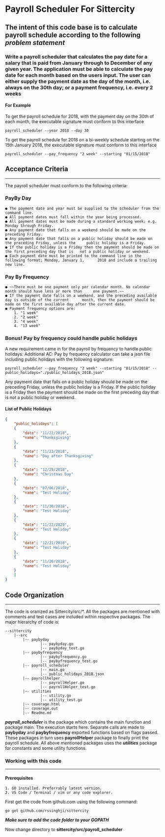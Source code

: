 # Payroll Scheduler For Sittercity

## The intent of this code base is to calculate payroll schedule according to the following ***problem statement***

### Write a payroll scheduler that calculates the pay date for a salary that is paid from January through to December of any given year. The application must be able to calculate the pay date for each month based on the users input. The user can either supply the payment date as the day of the month, i.e. always on the 30th day; or a payment frequency, i.e. every 2 weeks

#### For Example

To get the payroll schedule for 2018, with the payment day on the 30th of each month, the executable signature must conform to this interface

    payroll_scheduler --year 2018 --day 30

To get the payroll schedule for 2018 on a bi-weekly schedule starting on the 15th January 2018, the executable signature must conform to this interface

    payroll_scheduler --pay_frequency "2 week" --starting "01/15/2018"

## Acceptance Criteria

---------------
The payroll scheduler must conform to the following criteria:

### PayBy Day

    ● The payment date and year must be supplied to the scheduler from the command line. 
    ● All payment dates must fall within the year being processed. 
    ● All payment dates must be made during a standard working week; e.g. Monday through Friday. 
    ● Any payment date that falls on a weekend should be made on the preceding Friday. 
    ● Any payment date that falls on a public holiday should be made on the preceding Friday, unless the     public holiday is a Friday. 
    ● If the public holiday is a Friday then the payment should be made on the first preceding day that is   not a public holiday or weekend. 
    ● Each payment date must be printed to the command line in the following format; Monday, January 1,      2018 and include a trailing new line.

### Pay By Frequency

    ● ~~There must be one payment only per calendar month. No calendar month should have less or more than     one payment.~~
    ● If the payment date falls on a weekend, and the preceding available day is outside of the current      month, then the payment should be made on the first available day after the current date.
    ● Payment frequency options are:
        1. "1 week"
        2. "2 week"
        3. "4 week"
        4. "13 week"

### Bonus! Pay by frequency could handle public holidays

A new requirement came in for the payroll by frequency to handle public holidays:
Additional AC:
Pay by frequency calculator can take a json file including public holidays with the following signature:

    payroll_scheduler --pay_frequency "2 week" --starting "01/15/2018" --public_holidays="./public_holidays_2018.json"

Any payment date that falls on a public holiday should be made on the preceding Friday, unless the public holiday is a Friday. If the public holiday is a Friday then the payment should be made on the first preceding day that is not a public holiday or weekend.

#### List of Public Holidays

``` JSON
{
    "public_holidays": [
    {
        "date": "11/22/2018",
        "name": "Thanksgiving"
    },
    {
        "date": "11/23/2018",
        "name": "Day after Thanksgiving"
    },
    {
        "date": "12/25/2018",
        "name": "Christmas Day"
    },
    {
        "date": "07/06/2018",
        "name": "Test Holiday"
    },
    {
        "date": "11/30/2018",
        "name": "Test Holiday"
    },
    {
        "date": "11/22/2029",
        "name": "Test Holiday"
    },
    {
        "date": "12/21/2018",
        "name": "Test Holiday"
    },
    {
        "date": "11/26/2018",
        "name": "Test Holiday"
    }
    ]
}
```

## Code Organization

---------------

The code is oranized as Sittercity/src/*. All the packages are mentioned with comments and test cases are included within respective packages. The major hierarchy of code is:

    --sittercity
        |--src
            |-- paybyday
                    |-- paybyday.go
                    |-- paybyday_test.go
            |-- paybyfrequency
                    |-- paybyfrequency.go
                    |-- paybyfrequency_test.go
            |-- payroll_scheduler
                    |-- main.go
                    |-- public_holidays_2018.json
            |-- payrollhelper
                    |-- payrollHelper.go
                    |-- payrollHelper_test.go
            |-- utilities
                    |-- utility.go
                    |-- utility_test.go
            |-- coverage.html
            |-- coverage.out
            |-- Readme.md

***payroll_scheduler*** is the package which contains the main function and package main. The execution starts here. Separate calls are made to **paybyday** and **paybyfrequency** exported functions based on flags passed. These packages in turn uses **payrollHelper** package to finally print the payroll schedule. All above mentioned packages uses the ***utilities*** package for constants and some utility functions.

### Working with this code

---------------

#### Prerequisites

    1. GO installed. Preferrably latest version.
    2. VS Code / Terminal / vim or any code explorer.

First get the code from github.com using the following command:

    go get github.com/rssinghji/sittercity

***Make sure to add the code folder to your GOPATH***

Now change directory to **sittercity/src/payroll_scheduler**
